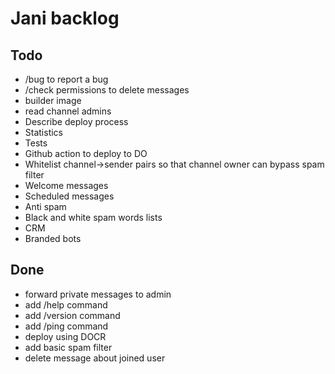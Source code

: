 # Jani backlog

## Todo

- /bug to report a bug
- /check permissions to delete messages
- builder image
- read channel admins
- Describe deploy process
- Statistics
- Tests
- Github action to deploy to DO
- Whitelist channel->sender pairs so that channel owner can bypass spam filter
- Welcome messages
- Scheduled messages
- Anti spam
- Black and white spam words lists
- CRM
- Branded bots

## Done

- forward private messages to admin
- add /help command
- add /version command
- add /ping command
- deploy using DOCR
- add basic spam filter
- delete message about joined user
